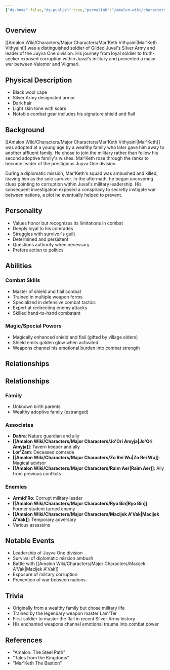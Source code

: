 ```yaml
---
{"dg-home":false,"dg-publish":true,"permalink":"/amalon-wiki/characters/major-characters/mar-keth-vithyaini/","dgPassFrontmatter":true,"noteIcon":""}
---
```


## Overview
[[Amalon Wiki/Characters/Major Characters/Mar'Keth Vithyaini\|Mar'Keth Vithyaini]] was a distinguished soldier of Gilded Juval's Silver Army and leader of the Juyva One division. His journey from loyal soldier to truth-seeker exposed corruption within Juval's military and prevented a major war between Valomor and Vilgmeri.
## Physical Description
- Black wool cape
- Silver Army designated armor
- Dark hair
- Light skin tone with scars
- Notable combat gear includes his signature shield and flail
## Background
[[Amalon Wiki/Characters/Major Characters/Mar'Keth Vithyaini\|Mar'Keth]] was adopted at a young age by a wealthy family who later gave him away to another affluent family. He chose to join the military rather than follow his second adoptive family's wishes. Mar'Keth rose through the ranks to become leader of the prestigious Juyva One division.

During a diplomatic mission, Mar'Keth's squad was ambushed and killed, leaving him as the sole survivor. In the aftermath, he began uncovering clues pointing to corruption within Juval's military leadership. His subsequent investigation exposed a conspiracy to secretly instigate war between nations, a plot he eventually helped to prevent.
## Personality
- Values honor but recognizes its limitations in combat
- Deeply loyal to his comrades
- Struggles with survivor's guilt
- Determined and persistent
- Questions authority when necessary
- Prefers action to politics
## Abilities
### Combat Skills
- Master of shield and flail combat
- Trained in multiple weapon forms
- Specialized in defensive combat tactics
- Expert at redirecting enemy attacks
- Skilled hand-to-hand combatant
### Magic/Special Powers
- Magically enhanced shield and flail (gifted by village elders)
- Shield emits golden glow when activated
- Weapons channel his emotional burden into combat strength
## Relationships
## Relationships
### Family
- Unknown birth parents
- Wealthy adoptive family (estranged)

### Associates
- **Dahra**: Nature guardian and ally
- **[[Amalon Wiki/Characters/Major Characters/Jo'Ori Amyja\|Jo'Ori Amyja]]**: Tavern keeper and ally
- **Lor'Zam**: Deceased comrade
- **[[Amalon Wiki/Characters/Major Characters/Zo Rei Wu\|Zo Rei Wu]]**: Magical advisor
- **[[Amalon Wiki/Characters/Major Characters/Raim Aer\|Raim Aer]]**: Ally from previous conflicts

### Enemies
- **Armid'Ro**: Corrupt military leader
- **[[Amalon Wiki/Characters/Major Characters/Ryo Bin\|Ryo Bin]]**: Former student turned enemy
- **[[Amalon Wiki/Characters/Major Characters/Macijek A'Vak\|Macijek A'Vak]]**: Temporary adversary
- Various assassins
## Notable Events
- Leadership of Juyva One division
- Survival of diplomatic mission ambush
- Battle with [[Amalon Wiki/Characters/Major Characters/Macijek A'Vak\|Macijek A'Vak]]
- Exposure of military corruption
- Prevention of war between nations
## Trivia
- Originally from a wealthy family but chose military life
- Trained by the legendary weapon master Lam'Ter
- First soldier to master the flail in recent Silver Army history
- His enchanted weapons channel emotional trauma into combat power
## References
- "Amalon: The Steel Path"
- "Tales from the Kingdoms" 
- "Mar'Keth The Bastion"